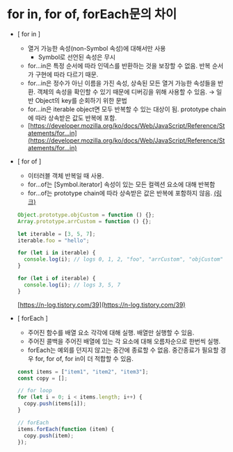 # for in, for of, forEach문의 차이

- [ for in ]
  - 열거 가능한 속성(non-Symbol 속성)에 대해서만 사용
    - Symbol로 선언된 속성은 무시
  - for...in은 특정 순서에 따라 인덱스를 반환하는 것을 보장할 수 없음. 반복 순서가 구현에 따라 다르기 때문.
  - for...in은 정수가 아닌 이름을 가진 속성, 상속된 모든 열거 가능한 속성들을 반환. 객체의 속성을 확인할 수 있기 때문에 디버깅을 위해 사용할 수 있음. → 일반 Object의 key를 순회하기 위한 문법
  - for...in은 iterable object면 모두 반복할 수 있는 대상이 됨. prototype chain에 따라 상속받은 값도 반복에 포함.
  - [https://developer.mozilla.org/ko/docs/Web/JavaScript/Reference/Statements/for...in](https://developer.mozilla.org/ko/docs/Web/JavaScript/Reference/Statements/for...in)
- [ for of ]

  - 이터러블 객체 반복일 때 사용.
  - for...of는 [Symbol.iterator] 속성이 있는 모든 컬렉션 요소에 대해 반복함
  - for...of는 prototype chain에 따라 상속받은 값은 반복에 포함하지 않음. [(링크)](https://victorydntmd.tistory.com/89)

  ```jsx
  Object.prototype.objCustom = function () {};
  Array.prototype.arrCustom = function () {};

  let iterable = [3, 5, 7];
  iterable.foo = "hello";

  for (let i in iterable) {
    console.log(i); // logs 0, 1, 2, "foo", "arrCustom", "objCustom"
  }

  for (let i of iterable) {
    console.log(i); // logs 3, 5, 7
  }
  ```

  [https://n-log.tistory.com/39](https://n-log.tistory.com/39)

- [ forEach ]

  - 주어진 함수를 배열 요소 각각에 대해 실행. 배열만 실행할 수 있음.
  - 주어진 콜백을 주어진 배열에 있는 각 요소에 대해 오름차순으로 한번씩 실행.
  - forEach는 예외를 던지지 않고는 중간에 종료할 수 없음. 중간종료가 필요할 경우 for, for of, for in이 더 적합할 수 있음.

  ```jsx
  const items = ["item1", "item2", "item3"];
  const copy = [];

  // for loop
  for (let i = 0; i < items.length; i++) {
    copy.push(items[i]);
  }

  // forEach
  items.forEach(function (item) {
    copy.push(item);
  });
  ```
